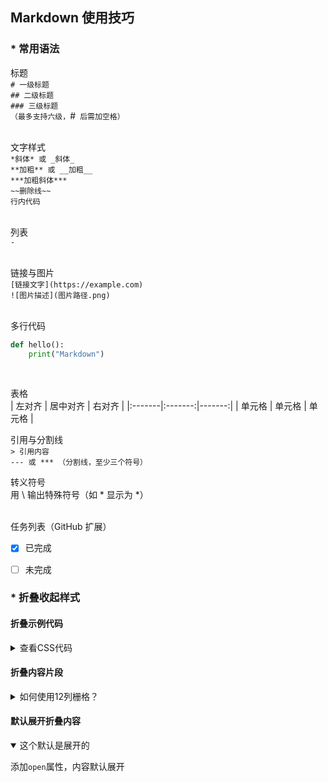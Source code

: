 ## Markdown 使用技巧 

### * 常用语法 
标题  
`# 一级标题`  
`## 二级标题`  
`### 三级标题`  
`（最多支持六级，`#` 后需加空格）`  
<br>

文字样式  
`*斜体* 或 _斜体_`  
`**加粗** 或 __加粗__`  
`***加粗斜体***`  
`~~删除线~~`  
`行内代码`  
<br>

列表  
`- `  
<br>

链接与图片  
`[链接文字](https://example.com)`  
`![图片描述](图片路径.png)`  
<br>

多行代码  
```python
def hello():
    print("Markdown")
```
<br>

表格  
| 左对齐 | 居中对齐 | 右对齐 |
|:-------|:-------:|-------:|
| 单元格 | 单元格  | 单元格 |
<br>

引用与分割线  
`> 引用内容`  
`--- 或 *** （分割线，至少三个符号）`
<br>

转义符号  
用 \ 输出特殊符号（如 \* 显示为 *）  
<br>

任务列表（GitHub 扩展）
- [x] 已完成 
- [ ] 未完成



### * 折叠收起样式 

#### 折叠示例代码 
<details>
<summary>查看CSS代码</summary>

```css
.container {
  display: grid;
  grid-template-columns: repeat(12, 1fr);
  gap: 20px;
}
```
</details>


#### 折叠内容片段 
<details>
<summary>如何使用12列栅格？</summary>

12列栅格的使用方法：
1. 设置栅格
2. 对齐元素
...

</details>


#### 默认展开折叠内容 
<details open>
<summary>这个默认是展开的</summary>

添加`open`属性，内容默认展开

</details>
